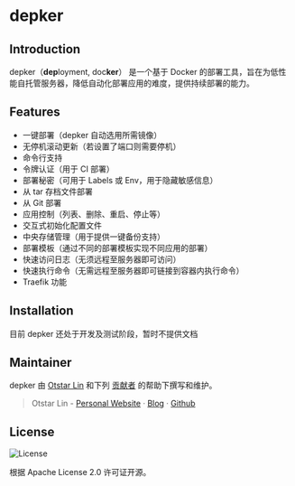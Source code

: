 # depker

## Introduction

depker（**dep**loyment, doc**ker**） 是一个基于 Docker 的部署工具，旨在为低性能自托管服务器，降低自动化部署应用的难度，提供持续部署的能力。

## Features

- 一键部署（depker 自动选用所需镜像）
- 无停机滚动更新（若设置了端口则需要停机）
- 命令行支持
- 令牌认证（用于 CI 部署）
- 部署秘密（可用于 Labels 或 Env，用于隐藏敏感信息）
- 从 tar 存档文件部署
- 从 Git 部署
- 应用控制（列表、删除、重启、停止等）
- 交互式初始化配置文件
- 中央存储管理（用于提供一键备份支持）
- 部署模板（通过不同的部署模板实现不同应用的部署）
- 快速访问日志（无须远程至服务器即可访问）
- 快速执行命令（无需远程至服务器即可链接到容器内执行命令）
- Traefik 功能

## Installation

目前 depker 还处于开发及测试阶段，暂时不提供文档

## Maintainer

depker 由 [Otstar Lin](https://ixk.me/)
和下列 [贡献者](https://github.com/syfxlin/depker/graphs/contributors)
的帮助下撰写和维护。

> Otstar Lin - [Personal Website](https://ixk.me/) · [Blog](https://blog.ixk.me/) · [Github](https://github.com/syfxlin)

## License

![License](https://img.shields.io/github/license/syfxlin/depker.svg?style=flat-square)

根据 Apache License 2.0 许可证开源。

